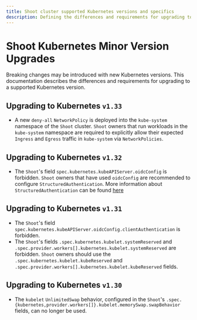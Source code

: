```yaml
---
title: Shoot cluster supported Kubernetes versions and specifics
description: Defining the differences and requirements for upgrading to a supported Kubernetes version
---
```


# Shoot Kubernetes Minor Version Upgrades

Breaking changes may be introduced with new Kubernetes versions.
This documentation describes the differences and requirements for upgrading to a supported Kubernetes version.

## Upgrading to Kubernetes `v1.33`

- A new `deny-all` `NetworkPolicy` is deployed into the `kube-system` namespace of the `Shoot` cluster. `Shoot` owners that run workloads in the `kube-system` namespace are required to explicitly allow their expected `Ingress` and `Egress` traffic in `kube-system` via `NetworkPolicies`.

## Upgrading to Kubernetes `v1.32`

- The `Shoot`'s field `spec.kubernetes.kubeAPIServer.oidcConfig` is forbidden. `Shoot` owners that have used `oidcConfig` are recommended to configure `StructuredAuthentication`. More information about `StructuredAuthentication` can be found [here](./shoot_access.md#structured-authentication)

## Upgrading to Kubernetes `v1.31`

- The `Shoot`'s field `spec.kubernetes.kubeAPIServer.oidcConfig.clientAuthentication` is forbidden.
- The `Shoot`'s fields `.spec.kubernetes.kubelet.systemReserved` and `.spec.provider.workers[].kubernetes.kubelet.systemReserved` are forbidden. `Shoot` owners should use the `.spec.kubernetes.kubelet.kubeReserved` and `.spec.provider.workers[].kubernetes.kubelet.kubeReserved` fields.

## Upgrading to Kubernetes `v1.30`

- The `kubelet` `UnlimitedSwap` behavior, configured in the `Shoot`'s `.spec.{kubernetes,provider.workers[]}.kubelet.memorySwap.swapBehavior` fields, can no longer be used.
